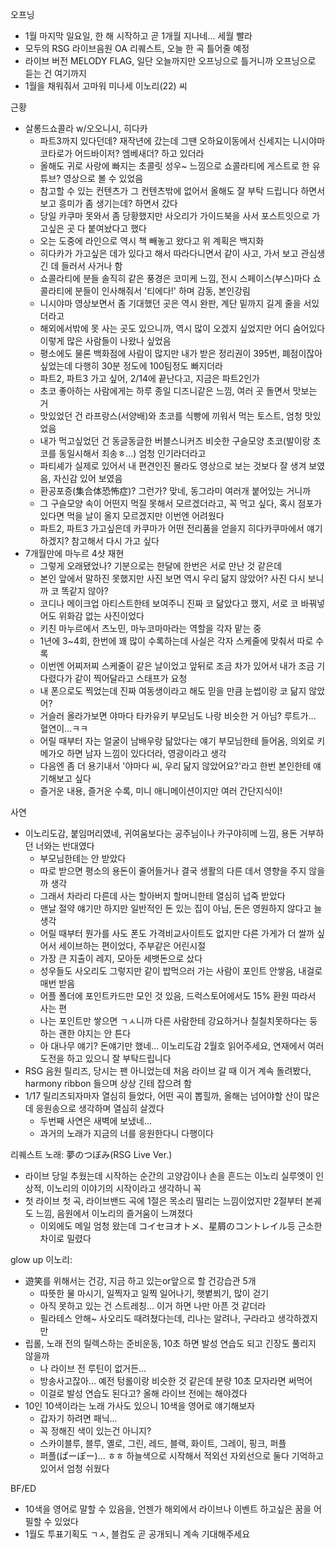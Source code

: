 오프닝

- 1월 마지막 일요일, 한 해 시작하고 곧 1개월 지나네... 세월 빨라
- 모두의 RSG 라이브음원 OA 리퀘스트, 오늘 한 곡 틀어줄 예정
- 라이브 버전 MELODY FLAG, 일단 오늘까지만 오프닝으로 틀거니까 오프닝으로 듣는 건 여기까지
- 1월을 채워줘서 고마워 미나세 이노리(22) 씨

근황

- 살롱드쇼콜라 w/오오니시, 히다카
  - 파트3까지 있다던데? 재작년에 갔는데 그땐 오하요이동에서 신세지는 니시야마 코타로가 어드바이저? 엠베새더? 하고 있더라
  - 올해도 귀로 사랑에 빠지는 초콜릿 성우~ 느낌으로 쇼콜라티에 게스트로 한 유튜브? 영상으로 볼 수 있었음
  - 참고할 수 있는 컨텐츠가 그 컨텐츠밖에 없어서 올해도 잘 부탁 드립니다 하면서 보고 흥미가 좀 생기는데? 하면서 갔다
  - 당일 카쿠마 못와서 좀 당황했지만 사오리가 가이드북을 사서 포스트잇으로 가고싶은 곳 다 붙여놨다고 했다
  - 오는 도중에 라인으로 역시 책 빼놓고 왔다고 위 계획은 백지화
  - 히다카가 가고싶은 데가 있다고 해서 따라다니면서 같이 사고, 가서 보고 관심생긴 데 들러서 사거나 함
  - 쇼콜라티에 분들 솔직히 같은 풍경은 코미케 느낌, 전시 스페이스(부스)마다 쇼콜라티에 분들이 인사해줘서 '티에다!' 하며 감동, 본인강림
  - 니시야마 영상보면서 좀 기대했던 곳은 역시 완판, 계단 밑까지 길게 줄을 서있더라고
  - 해외에서밖에 못 사는 곳도 있으니까, 역시 많이 오겠지 싶었지만 어디 숨어있다 이렇게 많은 사람들이 나왔나 싶었음
  - 평소에도 물론 백화점에 사람이 많지만 내가 받은 정리권이 395번, 폐점이잖아 싶었는데 다행히 30분 정도에 100팀정도 빠지더라
  - 파트2, 파트3 가고 싶어, 2/14에 끝난다고, 지금은 파트2인가
  - 초코 좋아하는 사람에게는 하루 종일 디즈니같은 느낌, 여러 곳 돌면서 맛보는 거
  - 맛있었던 건 라프랑스(서양배)와 초코를 식빵에 끼워서 먹는 토스트, 엄청 맛있었음
  - 내가 먹고싶었던 건 동글동글한 버블스니커즈 비슷한 구슬모양 초코(발이랑 초코를 동일시해서 죄송ㅎ...) 엄청 인기라더라고
  - 파티셰가 실제로 있어서 내 편견인진 몰라도 영상으로 보는 것보다 잘 생겨 보였음, 자신감 있어 보였음
  - 환공포증(集合体恐怖症)? 그런가? 맞네, 동그라미 여러개 붙어있는 거니까
  - 그 구슬모양 속이 어떤지 먹질 못해서 모르겠더라고, 꼭 먹고 싶다, 혹시 점포가 있다면 먹을 날이 올지 모르겠지만 이번엔 어려웠다
  - 파트2, 파트3 가고싶은데 카쿠마가 어떤 전리품을 얻을지 히다카쿠마에서 얘기하겠지? 참고해서 다시 가고 싶다
- 7개월만에 마누르 4샷 재현
  - 그렇게 오래됐었나? 기분으로는 한달에 한번은 서로 만난 것 같은데
  - 본인 앞에서 말하진 못했지만 사진 보면 역시 우리 닮지 않았어? 사진 다시 보니까 코 똑같지 않아?
  - 코디나 메이크업 아티스트한테 보여주니 진짜 코 닮았다고 했지, 서로 코 바꿔넣어도 위화감 없는 사진이었다
  - 키친 마누르에서 츠노민, 마누코마마라는 역할을 각자 맡는 중
  - 1년에 3~4회, 한번에 꽤 많이 수록하는데 사실은 각자 스케줄에 맞춰서 따로 수록
  - 이번엔 어찌저찌 스케줄이 같은 날이었고 앞뒤로 조금 차가 있어서 내가 조금 기다렸다가 같이 찍어달라고 스태프가 요청
  - 내 폰으로도 찍었는데 진짜 여동생이라고 해도 믿을 만큼 눈썹이랑 코 닮지 않았어?
  - 거슬러 올라가보면 야마다 타카유키 부모님도 나랑 비슷한 거 아님? 루트가... 혈연이...ㅋㅋ
  - 어릴 때부터 자는 얼굴이 남배우랑 닮았다는 얘기 부모님한테 들어옴, 의외로 키메가오 하면 남자 느낌이 있다더라, 영광이라고 생각
  - 다음엔 좀 더 용기내서 '야마다 씨, 우리 닮지 않았어요?'라고 한번 본인한테 얘기해보고 싶다
  - 즐거운 내용, 즐거운 수록, 미니 애니메이션이지만 여러 간단지식이!

사연
- 이노리도감, 붙임머리였네, 귀여움보다는 공주님이나 카구야히메 느낌, 용돈 거부하던 너와는 반대였다
  - 부모님한테는 안 받았다
  - 따로 받으면 평소의 용돈이 줄어들거나 결국 생활의 다른 데서 영향을 주지 않을까 생각
  - 그래서 차라리 다른데 사는 할아버지 할머니한테 열심히 넙죽 받았다
  - 맨날 절약 얘기만 하지만 일반적인 돈 있는 집이 아님, 돈은 영원하지 않다고 늘 생각
  - 어릴 때부터 뭔가를 사도 폰도 가격비교사이트도 없지만 다른 가게가 더 쌀까 싶어서 세이브하는 편이었다, 주부같은 어린시절
  - 가장 큰 지출이 레지, 모아둔 세뱃돈으로 샀다
  - 성우들도 사오리도 그렇지만 같이 밥먹으러 가는 사람이 포인트 안쌓음, 내걸로 매번 받음
  - 어플 폴더에 포인트카드만 모인 것 있음, 드럭스토어에서도 15% 환원 따라서 사는 편
  - 나는 포인트만 쌓으면 ㄱㅅ니까 다른 사람한테 강요하거나 칠칠치못하다는 둥 하는 괜한 야지는 안 튼다
  - 아 대나무 얘기? 돈얘기만 했네... 이노리도감 2월호 읽어주세요, 연재에서 여러 도전을 하고 있으니 잘 부탁드립니다
- RSG 음원 릴리즈, 당시는 팬 아니었는데 처음 라이브 갈 때 이거 계속 돌려봤다, harmony ribbon 들으며 상상 긴테 잡으려 함
- 1/17 릴리즈되자마자 열심히 들었다, 어떤 곡이 뽑힐까, 올해는 넘어야할 산이 많은데 응원송으로 생각하며 열심히 살겠다
  - 두번째 사연은 새벽에 보냈네...
  - 과거의 노래가 지금의 너를 응원한다니 다행이다

리퀘스트 노래: 夢のつぼみ(RSG Live Ver.)
- 라이브 당일 추웠는데 시작하는 순간의 고양감이나 손을 흔드는 이노리 실루엣이 인상적, 이노리의 이야기의 시작이라고 생각하니 꼭 
- 첫 라이브 첫 곡, 라이브밴드 곡에 1절은 목소리 떨리는 느낌이었지만 2절부터 본궤도 느낌, 음원에서 이노리의 즐거움이 느껴졌다
  - 이외에도 메일 엄청 왔는데 コイセヨオトメ、星屑のコントレイル등 근소한 차이로 밀렸다

glow up 이노리: 
- 遊笑를 위해서는 건강, 지금 하고 있는or앞으로 할 건강습관 5개
  - 따뜻한 물 마시기, 일찍자고 일찍 일어나기, 햇볕쬐기, 많이 걷기
  - 아직 못하고 있는 건 스트레칭... 이거 하면 나만 아픈 것 같더라
  - 필라테스 안해~ 사오리도 때려쳤다는데, 리나는 알려나, 구라라고 생각하겠지만
- 립롤, 노래 전의 릴렉스하는 준비운동, 10초 하면 발성 연습도 되고 긴장도 풀리지 않을까
  - 나 라이브 전 루틴이 없거든...
  - 방송사고잖아... 예전 텅롤이랑 비슷한 것 같은데 분량 10초 모자라면 써먹어
  - 이걸로 발성 연습도 된다고? 올해 라이브 전에는 해야겠다
- 10인 10색이라는 노래 가사도 있으니 10색을 영어로 얘기해보자
  - 갑자기 하려면 패닉...
  - 꼭 정해진 색이 있는건 아니지? 
  - 스카이블루, 블루, 옐로, 그린, 레드, 블랙, 화이트, 그레이, 핑크, 퍼플
  - 퍼플(ぱーぽー)... ㅎㅎ 하늘색으로 시작해서 적외선 자외선으로 둘다 기억하고 있어서 엄청 쉬웠다

BF/ED
- 10색을 영어로 말할 수 있음을, 언젠가 해외에서 라이브나 이벤트 하고싶은 꿈을 어필할 수 있었다
- 1월도 투표기획도 ㄱㅅ, 블컴도 곧 공개되니 계속 기대해주세요
